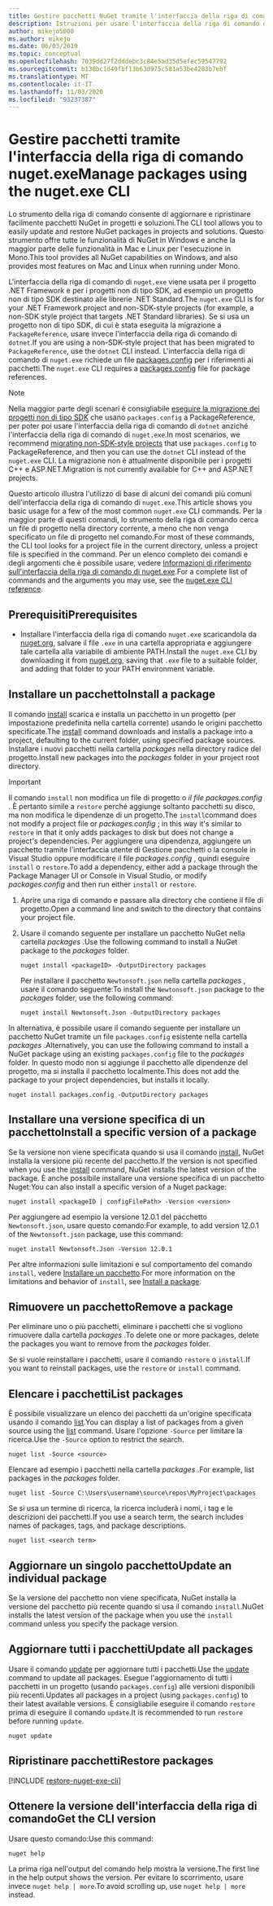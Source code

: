 ```yaml
---
title: Gestire pacchetti NuGet tramite l'interfaccia della riga di comando di nuget.exe
description: Istruzioni per usare l'interfaccia della riga di comando di nuget.exe insieme a pacchetti NuGet.
author: mikejo5000
ms.author: mikejo
ms.date: 06/03/2019
ms.topic: conceptual
ms.openlocfilehash: 7039dd27f2dddebc3c84e5ad35d5efec59547792
ms.sourcegitcommit: b138bc1d49fbf13b63d975c581a53be4283b7ebf
ms.translationtype: MT
ms.contentlocale: it-IT
ms.lasthandoff: 11/03/2020
ms.locfileid: "93237387"
---
```

# <a name="manage-packages-using-the-nugetexe-cli"></a><span data-ttu-id="f0cf9-103">Gestire pacchetti tramite l'interfaccia della riga di comando nuget.exe</span><span class="sxs-lookup"><span data-stu-id="f0cf9-103">Manage packages using the nuget.exe CLI</span></span>

<span data-ttu-id="f0cf9-104">Lo strumento della riga di comando consente di aggiornare e ripristinare facilmente pacchetti NuGet in progetti e soluzioni.</span><span class="sxs-lookup"><span data-stu-id="f0cf9-104">The CLI tool allows you to easily update and restore NuGet packages in projects and solutions.</span></span> <span data-ttu-id="f0cf9-105">Questo strumento offre tutte le funzionalità di NuGet in Windows e anche la maggior parte delle funzionalità in Mac e Linux per l'esecuzione in Mono.</span><span class="sxs-lookup"><span data-stu-id="f0cf9-105">This tool provides all NuGet capabilities on Windows, and also provides most features on Mac and Linux when running under Mono.</span></span>

<span data-ttu-id="f0cf9-106">L'interfaccia della riga di comando di `nuget.exe` viene usata per il progetto .NET Framework e per i progetti non di tipo SDK, ad esempio un progetto non di tipo SDK destinato alle librerie .NET Standard.</span><span class="sxs-lookup"><span data-stu-id="f0cf9-106">The `nuget.exe` CLI is for your .NET Framework project and non-SDK-style projects (for example, a non-SDK style project that targets .NET Standard libraries).</span></span> <span data-ttu-id="f0cf9-107">Se si usa un progetto non di tipo SDK, di cui è stata eseguita la migrazione a `PackageReference`, usare invece l'interfaccia della riga di comando di `dotnet`.</span><span class="sxs-lookup"><span data-stu-id="f0cf9-107">If you are using a non-SDK-style project that has been migrated to `PackageReference`, use the `dotnet` CLI instead.</span></span> <span data-ttu-id="f0cf9-108">L'interfaccia della riga di comando di `nuget.exe` richiede un file [packages.config](../reference/packages-config.md) per i riferimenti ai pacchetti.</span><span class="sxs-lookup"><span data-stu-id="f0cf9-108">The `nuget.exe` CLI requires a [packages.config](../reference/packages-config.md) file for package references.</span></span>

> [!NOTE]
> <span data-ttu-id="f0cf9-109">Nella maggior parte degli scenari è consigliabile [eseguire la migrazione dei progetti non di tipo SDK](../consume-packages/migrate-packages-config-to-package-reference.md) che usano `packages.config` a PackageReference, per poter poi usare l'interfaccia della riga di comando di `dotnet` anziché l'interfaccia della riga di comando di `nuget.exe`.</span><span class="sxs-lookup"><span data-stu-id="f0cf9-109">In most scenarios, we recommend [migrating non-SDK-style projects](../consume-packages/migrate-packages-config-to-package-reference.md) that use `packages.config` to PackageReference, and then you can use the `dotnet` CLI instead of the `nuget.exe` CLI.</span></span> <span data-ttu-id="f0cf9-110">La migrazione non è attualmente disponibile per i progetti C++ e ASP.NET.</span><span class="sxs-lookup"><span data-stu-id="f0cf9-110">Migration is not currently available for C++ and ASP.NET projects.</span></span>

<span data-ttu-id="f0cf9-111">Questo articolo illustra l'utilizzo di base di alcuni dei comandi più comuni dell'interfaccia della riga di comando di `nuget.exe`.</span><span class="sxs-lookup"><span data-stu-id="f0cf9-111">This article shows you basic usage for a few of the most common `nuget.exe` CLI commands.</span></span> <span data-ttu-id="f0cf9-112">Per la maggior parte di questi comandi, lo strumento della riga di comando cerca un file di progetto nella directory corrente, a meno che non venga specificato un file di progetto nel comando.</span><span class="sxs-lookup"><span data-stu-id="f0cf9-112">For most of these commands, the CLI tool looks for a project file in the current directory, unless a project file is specified in the command.</span></span> <span data-ttu-id="f0cf9-113">Per un elenco completo dei comandi e degli argomenti che è possibile usare, vedere [Informazioni di riferimento sull'interfaccia della riga di comando di nuget.exe](../reference/nuget-exe-cli-reference.md).</span><span class="sxs-lookup"><span data-stu-id="f0cf9-113">For a complete list of commands and the arguments you may use, see the [nuget.exe CLI reference](../reference/nuget-exe-cli-reference.md).</span></span>

## <a name="prerequisites"></a><span data-ttu-id="f0cf9-114">Prerequisiti</span><span class="sxs-lookup"><span data-stu-id="f0cf9-114">Prerequisites</span></span>

- <span data-ttu-id="f0cf9-115">Installare l'interfaccia della riga di comando `nuget.exe` scaricandola da [nuget.org](https://dist.nuget.org/win-x86-commandline/latest/nuget.exe), salvare il file `.exe` in una cartella appropriata e aggiungere tale cartella alla variabile di ambiente PATH.</span><span class="sxs-lookup"><span data-stu-id="f0cf9-115">Install the `nuget.exe` CLI by downloading it from [nuget.org](https://dist.nuget.org/win-x86-commandline/latest/nuget.exe), saving that `.exe` file to a suitable folder, and adding that folder to your PATH environment variable.</span></span>

## <a name="install-a-package"></a><span data-ttu-id="f0cf9-116">Installare un pacchetto</span><span class="sxs-lookup"><span data-stu-id="f0cf9-116">Install a package</span></span>

<span data-ttu-id="f0cf9-117">Il comando [install](../reference/cli-reference/cli-ref-install.md) scarica e installa un pacchetto in un progetto (per impostazione predefinita nella cartella corrente) usando le origini pacchetto specificate.</span><span class="sxs-lookup"><span data-stu-id="f0cf9-117">The [install](../reference/cli-reference/cli-ref-install.md) command downloads and installs a package into a project, defaulting to the current folder, using specified package sources.</span></span> <span data-ttu-id="f0cf9-118">Installare i nuovi pacchetti nella cartella *packages* nella directory radice del progetto.</span><span class="sxs-lookup"><span data-stu-id="f0cf9-118">Install new packages into the *packages* folder in your project root directory.</span></span>

> [!IMPORTANT]
> <span data-ttu-id="f0cf9-119">Il comando `install` non modifica un file di progetto o *il file packages.config* . È pertanto simile a `restore` perché aggiunge soltanto pacchetti su disco, ma non modifica le dipendenze di un progetto.</span><span class="sxs-lookup"><span data-stu-id="f0cf9-119">The `install`command does not modify a project file or *packages.config* ; in this way it's similar to `restore` in that it only adds packages to disk but does not change a project's dependencies.</span></span> <span data-ttu-id="f0cf9-120">Per aggiungere una dipendenza, aggiungere un pacchetto tramite l'interfaccia utente di Gestione pacchetti o la console in Visual Studio oppure modificare il file *packages.config* , quindi eseguire `install` o `restore`.</span><span class="sxs-lookup"><span data-stu-id="f0cf9-120">To add a dependency, either add a package through the Package Manager UI or Console in Visual Studio, or modify *packages.config* and then run either `install` or `restore`.</span></span>

1. <span data-ttu-id="f0cf9-121">Aprire una riga di comando e passare alla directory che contiene il file di progetto.</span><span class="sxs-lookup"><span data-stu-id="f0cf9-121">Open a command line and switch to the directory that contains your project file.</span></span>

2. <span data-ttu-id="f0cf9-122">Usare il comando seguente per installare un pacchetto NuGet nella cartella *packages* .</span><span class="sxs-lookup"><span data-stu-id="f0cf9-122">Use the following command to install a NuGet package to the *packages* folder.</span></span>

    ```cli
    nuget install <packageID> -OutputDirectory packages
    ```

    <span data-ttu-id="f0cf9-123">Per installare il pacchetto `Newtonsoft.json` nella cartella *packages* , usare il comando seguente:</span><span class="sxs-lookup"><span data-stu-id="f0cf9-123">To install the `Newtonsoft.json` package to the *packages* folder, use the following command:</span></span>

    ```cli
    nuget install Newtonsoft.Json -OutputDirectory packages
    ```

<span data-ttu-id="f0cf9-124">In alternativa, è possibile usare il comando seguente per installare un pacchetto NuGet tramite un file `packages.config` esistente nella cartella *packages* .</span><span class="sxs-lookup"><span data-stu-id="f0cf9-124">Alternatively, you can use the following command to install a NuGet package using an existing `packages.config` file to the *packages* folder.</span></span> <span data-ttu-id="f0cf9-125">In questo modo non si aggiunge il pacchetto alle dipendenze del progetto, ma si installa il pacchetto localmente.</span><span class="sxs-lookup"><span data-stu-id="f0cf9-125">This does not add the package to your project dependencies, but installs it locally.</span></span>

```cli
nuget install packages.config -OutputDirectory packages
```

## <a name="install-a-specific-version-of-a-package"></a><span data-ttu-id="f0cf9-126">Installare una versione specifica di un pacchetto</span><span class="sxs-lookup"><span data-stu-id="f0cf9-126">Install a specific version of a package</span></span>

<span data-ttu-id="f0cf9-127">Se la versione non viene specificata quando si usa il comando [install](../reference/cli-reference/cli-ref-install.md), NuGet installa la versione più recente del pacchetto.</span><span class="sxs-lookup"><span data-stu-id="f0cf9-127">If the version is not specified when you use the [install](../reference/cli-reference/cli-ref-install.md) command, NuGet installs the latest version of the package.</span></span> <span data-ttu-id="f0cf9-128">È anche possibile installare una versione specifica di un pacchetto Nuget:</span><span class="sxs-lookup"><span data-stu-id="f0cf9-128">You can also install a specific version of a Nuget package:</span></span>

```cli
nuget install <packageID | configFilePath> -Version <version>
```

<span data-ttu-id="f0cf9-129">Per aggiungere ad esempio la versione 12.0.1 del pacchetto `Newtonsoft.json`, usare questo comando:</span><span class="sxs-lookup"><span data-stu-id="f0cf9-129">For example, to add version 12.0.1 of the `Newtonsoft.json` package, use this command:</span></span>

```cli
nuget install Newtonsoft.Json -Version 12.0.1
```

<span data-ttu-id="f0cf9-130">Per altre informazioni sulle limitazioni e sul comportamento del comando `install`, vedere [Installare un pacchetto](#install-a-package).</span><span class="sxs-lookup"><span data-stu-id="f0cf9-130">For more information on the limitations and behavior of `install`, see [Install a package](#install-a-package).</span></span>

## <a name="remove-a-package"></a><span data-ttu-id="f0cf9-131">Rimuovere un pacchetto</span><span class="sxs-lookup"><span data-stu-id="f0cf9-131">Remove a package</span></span>

<span data-ttu-id="f0cf9-132">Per eliminare uno o più pacchetti, eliminare i pacchetti che si vogliono rimuovere dalla cartella *packages* .</span><span class="sxs-lookup"><span data-stu-id="f0cf9-132">To delete one or more packages, delete the packages you want to remove from the *packages* folder.</span></span>

<span data-ttu-id="f0cf9-133">Se si vuole reinstallare i pacchetti, usare il comando `restore` o `install`.</span><span class="sxs-lookup"><span data-stu-id="f0cf9-133">If you want to reinstall packages, use the `restore` or `install` command.</span></span>

## <a name="list-packages"></a><span data-ttu-id="f0cf9-134">Elencare i pacchetti</span><span class="sxs-lookup"><span data-stu-id="f0cf9-134">List packages</span></span>

<span data-ttu-id="f0cf9-135">È possibile visualizzare un elenco dei pacchetti da un'origine specificata usando il comando [list](../reference/cli-reference/cli-ref-list.md).</span><span class="sxs-lookup"><span data-stu-id="f0cf9-135">You can display a list of packages from a given source using the [list](../reference/cli-reference/cli-ref-list.md) command.</span></span> <span data-ttu-id="f0cf9-136">Usare l'opzione `-Source` per limitare la ricerca.</span><span class="sxs-lookup"><span data-stu-id="f0cf9-136">Use the `-Source` option to restrict the search.</span></span>

```cli
nuget list -Source <source>
```

<span data-ttu-id="f0cf9-137">Elencare ad esempio i pacchetti nella cartella *packages* .</span><span class="sxs-lookup"><span data-stu-id="f0cf9-137">For example, list packages in the *packages* folder.</span></span>

```cli
nuget list -Source C:\Users\username\source\repos\MyProject\packages
```

<span data-ttu-id="f0cf9-138">Se si usa un termine di ricerca, la ricerca includerà i nomi, i tag e le descrizioni dei pacchetti.</span><span class="sxs-lookup"><span data-stu-id="f0cf9-138">If you use a search term, the search includes names of packages, tags, and package descriptions.</span></span>

```cli
nuget list <search term>
```

## <a name="update-an-individual-package"></a><span data-ttu-id="f0cf9-139">Aggiornare un singolo pacchetto</span><span class="sxs-lookup"><span data-stu-id="f0cf9-139">Update an individual package</span></span>

<span data-ttu-id="f0cf9-140">Se la versione del pacchetto non viene specificata, NuGet installa la versione del pacchetto più recente quando si usa il comando `install`.</span><span class="sxs-lookup"><span data-stu-id="f0cf9-140">NuGet installs the latest version of the package when you use the `install` command unless you specify the package version.</span></span>

## <a name="update-all-packages"></a><span data-ttu-id="f0cf9-141">Aggiornare tutti i pacchetti</span><span class="sxs-lookup"><span data-stu-id="f0cf9-141">Update all packages</span></span>

<span data-ttu-id="f0cf9-142">Usare il comando [update](../reference/cli-reference/cli-ref-update.md) per aggiornare tutti i pacchetti.</span><span class="sxs-lookup"><span data-stu-id="f0cf9-142">Use the [update](../reference/cli-reference/cli-ref-update.md) command to update all packages.</span></span> <span data-ttu-id="f0cf9-143">Esegue l'aggiornamento di tutti i pacchetti in un progetto (usando `packages.config`) alle versioni disponibili più recenti.</span><span class="sxs-lookup"><span data-stu-id="f0cf9-143">Updates all packages in a project (using `packages.config`) to their latest available versions.</span></span> <span data-ttu-id="f0cf9-144">È consigliabile eseguire il comando `restore` prima di eseguire il comando `update`.</span><span class="sxs-lookup"><span data-stu-id="f0cf9-144">It is recommended to run `restore` before running `update`.</span></span>

```cli
nuget update
```

## <a name="restore-packages"></a><span data-ttu-id="f0cf9-145">Ripristinare pacchetti</span><span class="sxs-lookup"><span data-stu-id="f0cf9-145">Restore packages</span></span>

[!INCLUDE [restore-nuget-exe-cli](includes/restore-nuget-exe-cli.md)]

## <a name="get-the-cli-version"></a><span data-ttu-id="f0cf9-146">Ottenere la versione dell'interfaccia della riga di comando</span><span class="sxs-lookup"><span data-stu-id="f0cf9-146">Get the CLI version</span></span>

<span data-ttu-id="f0cf9-147">Usare questo comando:</span><span class="sxs-lookup"><span data-stu-id="f0cf9-147">Use this command:</span></span>

```cli
nuget help
```

<span data-ttu-id="f0cf9-148">La prima riga nell'output del comando help mostra la versione.</span><span class="sxs-lookup"><span data-stu-id="f0cf9-148">The first line in the help output shows the version.</span></span> <span data-ttu-id="f0cf9-149">Per evitare lo scorrimento, usare invece `nuget help | more`.</span><span class="sxs-lookup"><span data-stu-id="f0cf9-149">To avoid scrolling up, use `nuget help | more` instead.</span></span>